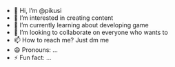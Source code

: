 - 👋 Hi, I’m @pikusi
- 👀 I’m interested in creating content
- 🌱 I’m currently learning about developing game
- 💞️ I’m looking to collaborate on everyone who wants to
- 📫 How to reach me? Just dm me
- 😄 Pronouns: ...
- ⚡ Fun fact: ...

<!---
pikusi/pikusi is a ✨ special ✨ repository because its `README.md` (this file) appears on your GitHub profile.
You can click the Preview link to take a look at your changes.
--->
